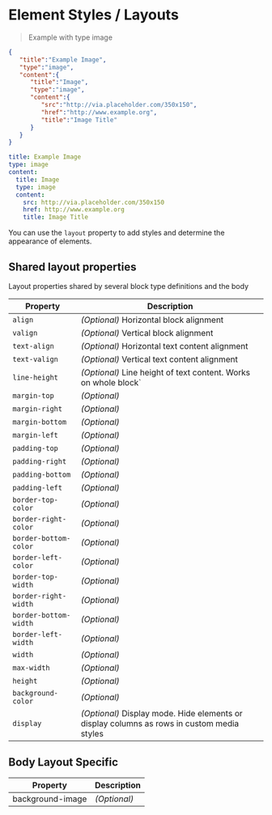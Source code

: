 # Element Styles / Layouts

> Example with type image

```json
{
   "title":"Example Image",
   "type":"image",
   "content":{
      "title":"Image",
      "type":"image",
      "content":{
         "src":"http://via.placeholder.com/350x150",
         "href":"http://www.example.org",
         "title":"Image Title"
      }
   }
}
```
```yaml
title: Example Image
type: image
content:
  title: Image
  type: image
  content:
    src: http://via.placeholder.com/350x150
    href: http://www.example.org
    title: Image Title
```

You can use the `layout` property to add styles and determine the appearance of elements.
  
  
## Shared layout properties
Layout properties shared by several block type definitions and the body

| Property | Description |
|---|---|
| `align` |_(Optional)_ Horizontal block alignment |
| `valign` |_(Optional)_ Vertical block alignment |
| `text-align` |_(Optional)_ Horizontal text content alignment |
| `text-valign` |_(Optional)_ Vertical text content alignment |
| `line-height` |_(Optional)_ Line height of text content. Works on whole block` |_Any of:_<br/>[pixel](#pixel),<br/> [non-negative-integer](#non-negative-integer),<br/> [percentage](#percentage) |
| `margin-top` |_(Optional)_  |
| `margin-right` |_(Optional)_  |
| `margin-bottom` |_(Optional)_  |
| `margin-left` |_(Optional)_  |
| `padding-top` |_(Optional)_  |
| `padding-right` |_(Optional)_  |
| `padding-bottom` |_(Optional)_  |
| `padding-left` |_(Optional)_  |
| `border-top-color` |_(Optional)_  |
| `border-right-color` |_(Optional)_  |
| `border-bottom-color` |_(Optional)_  |
| `border-left-color` |_(Optional)_  |
| `border-top-width` |_(Optional)_  |
| `border-right-width` |_(Optional)_  |
| `border-bottom-width` |_(Optional)_  |
| `border-left-width` |_(Optional)_  |
| `width` |_(Optional)_  |
| `max-width` |_(Optional)_  |
| `height` |_(Optional)_  |
| `background-color` |_(Optional)_  |
| `display` |_(Optional)_ Display mode. Hide elements or display columns as rows in custom media styles |




## Body Layout Specific
| Property | Description | 
|---|---|
| background-image |_(Optional)_  |